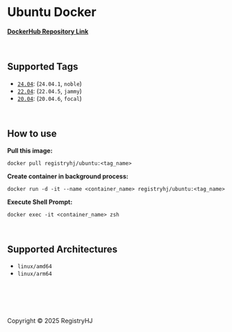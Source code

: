 # Ubuntu Docker

[**DockerHub Repository Link**](https://hub.docker.com/r/registryhj/ubuntu)

<br />

## Supported Tags

- [`24.04`](https://hub.docker.com/repository/docker/registryhj/ubuntu/tags/24.04/sha256-66cf001708ca2470b672dd93622e5e5eb71451e445adfe1b6e103fea39ea51b8): (`24.04.1`, `noble`)
- [`22.04`](https://hub.docker.com/repository/docker/registryhj/ubuntu/tags/22.04/sha256-fba2ac169c936e51e218dce9c967e0250bab5d86dcf915a3e13c112c1b06b7a2): (`22.04.5`, `jammy`)
- [`20.04`](https://hub.docker.com/repository/docker/registryhj/ubuntu/tags/20.04/sha256-15305374f54c68b6e7b31e341b31c2444b2dd111cf831a0febca6669a00d09b6): (`20.04.6`, `focal`)

<br />

## How to use

**Pull this image:**

```
docker pull registryhj/ubuntu:<tag_name>
```

**Create container in background process:**

```
docker run -d -it --name <container_name> registryhj/ubuntu:<tag_name>
```

**Execute Shell Prompt:**

```
docker exec -it <container_name> zsh
```

<br />

## Supported Architectures

- `linux/amd64`
- `linux/arm64`

# <br />

Copyright © 2025 RegistryHJ
